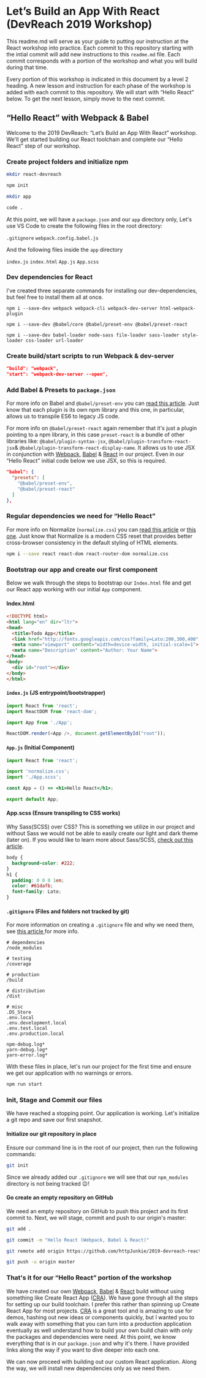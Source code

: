 # Let’s Build an App With React (DevReach 2019 Workshop)

This readme.md will serve as your guide to putting our instruction at the React workshop into practice. Each commit to this repository starting with the intial commit will add new instructions to this `readme.md` file. Each commit corresponds with a portion of the workshop and what you will build during that time.

Every portion of this workshop is indicated in this document by a level 2 heading. A new lesson and instruction for each phase of the workshop is added with each commit to this repository. We will start with “Hello React” below. To get the next lesson, simply move to the next commit.

## “Hello React” with Webpack & Babel

Welcome to the 2019 DevReach: “Let’s Build an App With React” workshop. We'll get started building our React toolchain and complete our “Hello React” step of our workshop.

### Create project folders and initialize npm

```bash
mkdir react-devreach
```

```bash
npm init
```

```bash
mkdir app
```

```bash
code .
```

At this point, we will have a `package.json` and our `app` directory only, Let's use VS Code to create the following files in the root directory:

`.gitignore`   `webpack.config.babel.js`

And the following files inside the `app` directory

`index.js`   `index.html`   `App.js`   `App.scss` 

### Dev dependencies for React

I've created three separate commands for installing our dev-dependencies, but feel free to install them all at once.

`npm i --save-dev webpack webpack-cli webpack-dev-server html-webpack-plugin`

`npm i --save-dev @babel/core @babel/preset-env @babel/preset-react`

`npm i --save-dev babel-loader node-sass file-loader sass-loader style-loader css-loader url-loader`

### Create build/start scripts to run Webpack & dev-server

```json
"build": "webpack",
"start": "webpack-dev-server --open",
```

### Add Babel & Presets to `package.json`

For more info on Babel and `@babel/preset-env` you can [read this article](https://blog.jakoblind.no/babel-preset-env/). Just know that each plugin is its own npm library and this one, in particular, allows us to transpile ES6 to legacy JS code.

For more info on `@babel/preset-react` again remember that it's just a plugin pointing to a npm library, in this case `preset-react` is a bundle of other libraries like: `@babel/plugin-syntax-jsx`, `@babel/plugin-transform-react-jsx`& `@babel/plugin-transform-react-display-name`. It allows us to use JSX in conjunction with [Webpack](https://webpack.js.org/), [Babel](https://babeljs.io/) & [React]([https://reactjs.org](https://reactjs.org/)) in our project. Even in our “Hello React” initial code below we use JSX, so this is required.

```json
"babel": {
  "presets": [
    "@babel/preset-env",
    "@babel/preset-react"
  ]
},
```

### Regular dependencies we need for “Hello React”

For more info on Normalize (`normalize.css`) you can [read this article](http://nicolasgallagher.com/about-normalize-css/) or [this one](https://medium.com/@elad/normalize-css-or-css-reset-9d75175c5d1e). Just know that Normalize is a modern CSS reset that provides better cross-browser consistency in the default styling of HTML elements.

```bash
npm i --save react react-dom react-router-dom normalize.css
```

### Bootstrap our app and create our first component

Below we walk through the steps to bootstrap our `Index.html` file and get our React app working with our initial `App` component.

#### Index.html

```html
<!DOCTYPE html>
<html lang="en" dir="ltr">
<head>
  <title>Todo App</title>
  <link href="http://fonts.googleapis.com/css?family=Lato:200,300,400" rel="stylesheet">
  <meta name="viewport" content="width=device-width, initial-scale=1">
  <meta name="Description" content="Author: Your Name">
</head>
<body>
  <div id="root"></div>
</body>
</html>
```

#### `index.js` (JS entrypoint/bootstrapper)

```js
import React from 'react';
import ReactDOM from 'react-dom';

import App from './App';

ReactDOM.render(<App />, document.getElementById("root"));
```

#### `App.js` (Initial Component)

```jsx
import React from 'react';

import 'normalize.css';
import './App.scss';

const App = () => <h1>Hello React</h1>;

export default App;
```

#### App.scss (Ensure transpiling to CSS works)

Why Sass(SCSS) over CSS? This is something we utilize in our project and without Sass we would not be able to easily create our light and dark theme (later on). If you would like to learn more about Sass/SCSS, [check out this article](https://alistapart.com/article/why-sass/).

```scss
body {
  background-color: #222;
}
h1 {
  padding: 0 0 0 1em;
  color: #61dafb;
  font-family: Lato;
}
```

#### `.gitignore` (Files and folders not tracked by git)

For more information on creating a `.gitignore` file and why we need them, see [this article ](https://help.github.com/articles/ignoring-files) for more info.

```
# dependencies
/node_modules

# testing
/coverage

# production
/build

# distribution
/dist

# misc
.DS_Store
.env.local
.env.development.local
.env.test.local
.env.production.local

npm-debug.log*
yarn-debug.log*
yarn-error.log*
```

With these files in place, let's run our project for the first time and ensure we get our application with no warnings or errors.

```bash
npm run start
```

### Init, Stage and Commit our files

We have reached a stopping point. Our application is working. Let's initialize a git repo and save our first snapshot.

#### Initialize our git repository in place

Ensure our command line is in the root of our project, then run the following commands:

```bash
git init
```

Since we already added our `.gitignore` we will see that our `npm_modules` directory is not being tracked 😉!

#### Go create an empty repository on GitHub

We need an empty repository on GitHub to push this project and its first commit to. Next, we will stage, commit and push to our origin's master:

```bash
git add .
```

```bash
git commit -m "Hello React (Webpack, Babel & React)"
```

```bash
git remote add origin https://github.com/httpJunkie/2019-devreach-react-workshop.git
```

```bash
git push -u origin master
```

### That's it for our “Hello React” portion of the workshop

We have created our own [Webpack](https://webpack.js.org/), [Babel](https://babeljs.io/) & [React]([https://reactjs.org](https://reactjs.org/)) build without using something like Create React App ([CRA](https://github.com/facebook/create-react-app)). We have gone through all the steps for setting up our build toolchain. I prefer this rather than spinning up Create React App for most projects. [CRA](https://github.com/facebook/create-react-app) is a great tool and is amazing to use for demos, hashing out new ideas or components quickly, but I wanted you to walk away with something that you can turn into a production application eventually as well understand how to build your own build chain with only the packages and dependencies were need. At this point, we know everything that is in our `package.json` and why it's there. I have provided links along the way if you want to dive deeper into each one.

We can now proceed with building out our custom React application. Along the way, we will install new dependencies only as we need them.

